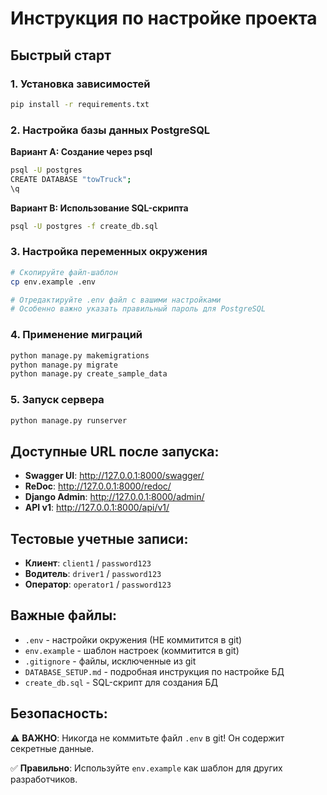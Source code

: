 # Инструкция по настройке проекта

## Быстрый старт

### 1. Установка зависимостей
```bash
pip install -r requirements.txt
```

### 2. Настройка базы данных PostgreSQL

**Вариант A: Создание через psql**
```bash
psql -U postgres
CREATE DATABASE "towTruck";
\q
```

**Вариант B: Использование SQL-скрипта**
```bash
psql -U postgres -f create_db.sql
```

### 3. Настройка переменных окружения
```bash
# Скопируйте файл-шаблон
cp env.example .env

# Отредактируйте .env файл с вашими настройками
# Особенно важно указать правильный пароль для PostgreSQL
```

### 4. Применение миграций
```bash
python manage.py makemigrations
python manage.py migrate
python manage.py create_sample_data
```

### 5. Запуск сервера
```bash
python manage.py runserver
```

## Доступные URL после запуска:

- **Swagger UI**: http://127.0.0.1:8000/swagger/
- **ReDoc**: http://127.0.0.1:8000/redoc/
- **Django Admin**: http://127.0.0.1:8000/admin/
- **API v1**: http://127.0.0.1:8000/api/v1/

## Тестовые учетные записи:
- **Клиент**: `client1` / `password123`
- **Водитель**: `driver1` / `password123`
- **Оператор**: `operator1` / `password123`

## Важные файлы:

- `.env` - настройки окружения (НЕ коммитится в git)
- `env.example` - шаблон настроек (коммитится в git)
- `.gitignore` - файлы, исключенные из git
- `DATABASE_SETUP.md` - подробная инструкция по настройке БД
- `create_db.sql` - SQL-скрипт для создания БД

## Безопасность:

⚠️ **ВАЖНО**: Никогда не коммитьте файл `.env` в git! Он содержит секретные данные.

✅ **Правильно**: Используйте `env.example` как шаблон для других разработчиков.
